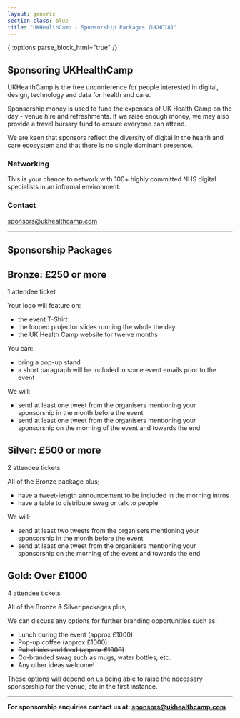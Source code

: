 ```yaml
---
layout: generic
section-class: blue
title: "UKHealthCamp - Sponsorship Packages (UKHC18)"
---
```

{::options parse_block_html="true" /}

## Sponsoring UKHealthCamp 

UKHealthCamp is the free unconference for people interested in digital, design, technology and data for health and care.

Sponsorship money is used to fund the expenses of UK Health Camp on the day - venue hire and refreshments. If we raise enough money, we may also provide a travel bursary fund to ensure everyone can attend.

We are keen that sponsors reflect the diversity of digital in the health and care ecosystem and that there is no single dominant presence. 

### Networking

This is your chance to network with 100+ highly committed NHS digital specialists in an informal environment. 

### Contact

<sponsors@ukhealthcamp.com>

---

## Sponsorship Packages


<div class="packages">
<div class="bronze">


## Bronze: £250 or more

1 attendee ticket

Your logo will feature on:
- the event T-Shirt
- the looped projector slides running the whole the day
- the UK Health Camp website for twelve months

You can:
- bring a pop-up stand
- a short paragraph will be included in some event emails prior to the event

We will:
- send at least one tweet from the organisers mentioning your sponsorship in the month before the event
- send at least one tweet from the organisers mentioning your sponsorship on the morning of the event and towards the end


</div>
<div class="silver">


## Silver: £500 or more

2 attendee tickets

All of the Bronze package plus;
- have a tweet-length announcement to be included in the morning intros
- have a table to distribute swag or talk to people

We will:
- send at least two tweets from the organisers mentioning your sponsorship in the month before the event
- send at least one tweet from the organisers mentioning your sponsorship on the morning of the event and towards the end


</div>
<div class="gold">


## Gold: Over £1000

4 attendee tickets

All of the Bronze & Silver packages plus;

We can discuss any options for further branding opportunities such as:
- Lunch during the event (approx £1000)
- Pop-up coffee (approx £1000)
- ~~Pub drinks and food (approx £1000)~~
- Co-branded swag such as mugs, water bottles, etc.
- Any other ideas welcome!


</div>
</div>


These options will depend on us being able to raise the necessary sponsorship for the venue, etc in the first instance.

---

**For sponsorship enquiries contact us at: <sponsors@ukhealthcamp.com>**